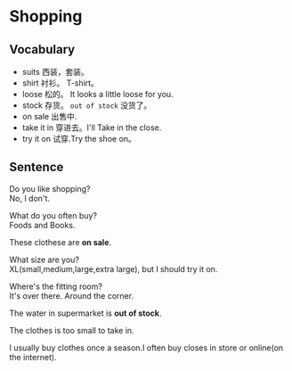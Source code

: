 # Shopping
## Vocabulary
* suits 西装，套装。
* shirt 衬衫。 T-shirt。
* loose 松的。 It looks a little loose for you.
* stock 存货。 `out of stock` 没货了。
* on sale 出售中.
* take it in 穿进去。I'll Take in the close.
* try it on 试穿.Try the shoe on。

## Sentence
Do you like shopping?  
No, I don't.

What do you often buy?  
Foods and Books.

These clothese are **on sale**.

What size are you?  
XL(small,medium,large,extra large), but I should try it on.

Where's the fitting room?  
It's over there. Around the corner.

The water in supermarket is **out of stock**.

The clothes is too small to take in.

I usually buy clothes once a season.I often buy closes in store or online(on the internet).

